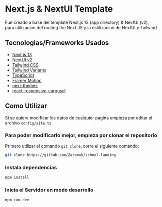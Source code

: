 # Next.js & NextUI Template

Fue creado a base del template Next.js 13 (app directory) & NextUI (v2), para utilizacion del routing the Next.JS y la estilizacion de NextUI y Tailwind

## Tecnologias/Frameworks Usados

- [Next.js 13](https://nextjs.org/docs/getting-started)
- [NextUI v2](https://nextui.org/)
- [Tailwind CSS](https://tailwindcss.com/)
- [Tailwind Variants](https://tailwind-variants.org)
- [TypeScript](https://www.typescriptlang.org/)
- [Framer Motion](https://www.framer.com/motion/)
- [next-themes](https://github.com/pacocoursey/next-themes)
- [react-responsive-carousel](https://github.com/leandrowd/react-responsive-carousel)

## Como Utilizar
Si se quiere modificar los datos de cualquier pagina empieza por editar el archivo `config/site.ts`

### Para poder modificarlo mejor, empieza por clonar el repositorio

Primero utilizar el comando `git clone`, corre el siguiente comando:

```bash
git clone https://github.com/Zaroouk/school-landing
```

### Instala dependencias

```bash
npm install
```

### Inicia el Servidor en modo desarrollo

```bash
npm run dev
```

